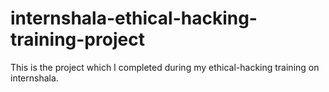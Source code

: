 # internshala-ethical-hacking-training-project
This is the project which I completed during my ethical-hacking training on internshala.
